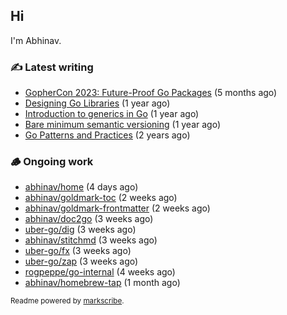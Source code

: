 ## Hi

I'm Abhinav.

### ✍️ Latest writing


- [GopherCon 2023: Future-Proof Go Packages](https://abhinavg.net/2023/09/27/future-proof-packages/) (5 months ago)
- [Designing Go Libraries](https://abhinavg.net/2022/12/06/designing-go-libraries/) (1 year ago)
- [Introduction to generics in Go](https://abhinavg.net/2022/11/23/generics-intro/) (1 year ago)
- [Bare minimum semantic versioning](https://abhinavg.net/2022/11/07/semver/) (1 year ago)
- [Go Patterns and Practices](https://abhinavg.net/2022/09/19/go-patterns-and-practices-talk/) (2 years ago)

### 🪵 Ongoing work


- [abhinav/home](https://github.com/abhinav/home) (4 days ago)
- [abhinav/goldmark-toc](https://github.com/abhinav/goldmark-toc) (2 weeks ago)
- [abhinav/goldmark-frontmatter](https://github.com/abhinav/goldmark-frontmatter) (2 weeks ago)
- [abhinav/doc2go](https://github.com/abhinav/doc2go) (3 weeks ago)
- [uber-go/dig](https://github.com/uber-go/dig) (3 weeks ago)
- [abhinav/stitchmd](https://github.com/abhinav/stitchmd) (3 weeks ago)
- [uber-go/fx](https://github.com/uber-go/fx) (3 weeks ago)
- [uber-go/zap](https://github.com/uber-go/zap) (3 weeks ago)
- [rogpeppe/go-internal](https://github.com/rogpeppe/go-internal) (4 weeks ago)
- [abhinav/homebrew-tap](https://github.com/abhinav/homebrew-tap) (1 month ago)

<sub>Readme powered by [markscribe](https://github.com/muesli/markscribe).</sub>
